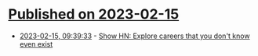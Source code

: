 # [Published on 2023-02-15](index.md)

* [2023-02-15, 09:39:33](https://news.ycombinator.com/item?id=34801762) - [Show HN: Explore careers that you don&#x27;t know even exist](https://careergpt.ai)
